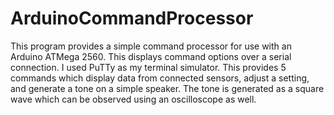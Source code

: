 # ArduinoCommandProcessor
This program provides a simple command processor for use with an Arduino ATMega 2560. This displays
command options over a serial connection. I used PuTTy as my terminal simulator. This provides 5 commands
which display data from connected sensors, adjust a setting, and generate a tone on a simple speaker. The
tone is generated as a square wave which can be observed using an oscilloscope as well.
